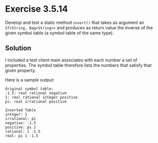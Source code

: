 # Exercise 3.5.14

Develop and test a static method `invert()` that takes as argument an
`ST<String, Bag<String>>` and produces as return value the inverse
of the given symbol table (a symbol table of the same type).

## Solution

I included a test client main associates with each number a set of
properties. The symbol table therefore lists the numbers that satisfy
that given property.

Here is a sample output:

```text
Original symbol table:
-1.5: real rational negative
1: real rational integer positive
pi: real irrational positive

Inverted Table
integer: 1
irrational: pi
negative: -1.5
positive: pi 1
rational: 1 -1.5
real: pi 1 -1.5
```

